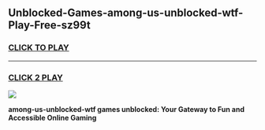 
## Unblocked-Games-among-us-unblocked-wtf-Play-Free-sz99t
<h3>
<a href="https://premium76.site?title=among-us-unblocked-wtf&ref=23A">CLICK TO PLAY</a></h3>
<hr>

<h3>
<a href="https://premium76.site?title=among-us-unblocked-wtf&ref=23A">CLICK 2 PLAY</a>
  
</h3>

<a href="https://premium76.site?title=among-us-unblocked-wtf&ref=23A"><img src="https://clearcache.store/games.png"></a>


**among-us-unblocked-wtf games unblocked: Your Gateway to Fun and Accessible Online Gaming**
